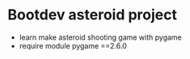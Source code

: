 # Bootdev asteroid project

- learn make asteroid shooting game with pygame
- require module pygame ==2.6.0
